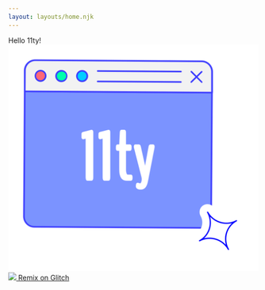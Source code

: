 ```yaml
---
layout: layouts/home.njk
---
```


<span class="title-lg">Hello 11ty!</span>
<img src="/static/illustration.svg" class="illustration" />
<a class="btn--remix" href="https://glitch.com/edit/#!/remix/glitch-hello-eleventy">
  <img src="https://cdn.glitch.com/a9975ea6-8949-4bab-addb-8a95021dc2da%2FLogo_Color.svg?v=1602781328576" /> 
  Remix on Glitch
</a>